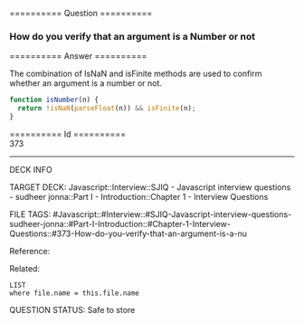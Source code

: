 ========== Question ==========  

### How do you verify that an argument is a Number or not  

========== Answer ==========  

The combination of IsNaN and isFinite methods are used to confirm whether an
argument is a number or not.

```javascript
function isNumber(n) {
  return !isNaN(parseFloat(n)) && isFinite(n);
}
```

========== Id ==========  
373

---

DECK INFO

TARGET DECK: Javascript::Interview::SJIQ - Javascript interview questions - sudheer jonna::Part I - Introduction::Chapter 1 - Interview Questions

FILE TAGS: #Javascript::#Interview::#SJIQ-Javascript-interview-questions-sudheer-jonna::#Part-I-Introduction::#Chapter-1-Interview-Questions::#373-How-do-you-verify-that-an-argument-is-a-nu

Reference:

Related:

```dataview
LIST
where file.name = this.file.name
```

QUESTION STATUS: Safe to store
